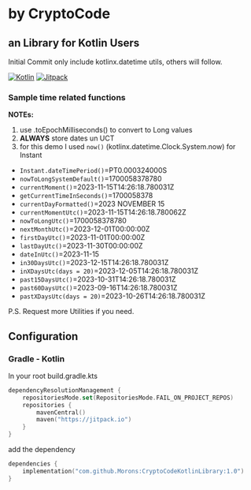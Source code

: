 # by CryptoCode

## an Library for Kotlin Users

Initial Commit only include kotlinx.datetime utils, others will follow.

[![Kotlin](https://img.shields.io/badge/kotlin-1.9.20-blue.svg?logo=kotlin)](http://kotlinlang.org)
[![Jitpack](https://jitpack.io/v/Morons/CryptoCodeKotlinLibrary.svg)](https://jitpack.io/#Morons/CryptoCodeKotlinLibrary)

### Sample time related functions

**NOTEs:**
1. use .toEpochMilliseconds() to convert to Long values
2. **ALWAYS** store dates un UCT 
3. for this demo I used `now()` (kotlinx.datetime.Clock.System.now) for Instant

* `Instant.dateTimePeriod()`=PT0.000324000S
* `nowToLongSystemDefault()`=1700058378780
* `currentMoment()`=2023-11-15T14:26:18.780031Z
* `getCurrentTimeInSeconds()`=1700058378
* `currentDayFormatted()`=2023 NOVEMBER 15
* `currentMomentUtc()`=2023-11-15T14:26:18.780062Z
* `nowToLongUtc()`=1700058378780
* `nextMonthUtc()`=2023-12-01T00:00:00Z
* `firstDayUtc()`=2023-11-01T00:00:00Z
* `lastDayUtc()`=2023-11-30T00:00:00Z
* `dateInUtc()`=2023-11-15
* `in30DaysUtc()`=2023-12-15T14:26:18.780031Z
* `inXDaysUtc(days = 20)`=2023-12-05T14:26:18.780031Z
* `past15DaysUtc()`=2023-10-31T14:26:18.780031Z
* `past60DaysUtc()`=2023-09-16T14:26:18.780031Z
* `pastXDaysUtc(days = 20)`=2023-10-26T14:26:18.780031Z

P.S. Request more Utilities if you need.

## Configuration

### Gradle - Kotlin

In your root build.gradle.kts

```kotlin
dependencyResolutionManagement {
	repositoriesMode.set(RepositoriesMode.FAIL_ON_PROJECT_REPOS)
	repositories {
		mavenCentral()
		maven("https://jitpack.io")
	}
}
```
add the dependency
```kotlin
dependencies {
	implementation("com.github.Morons:CryptoCodeKotlinLibrary:1.0")
}
```